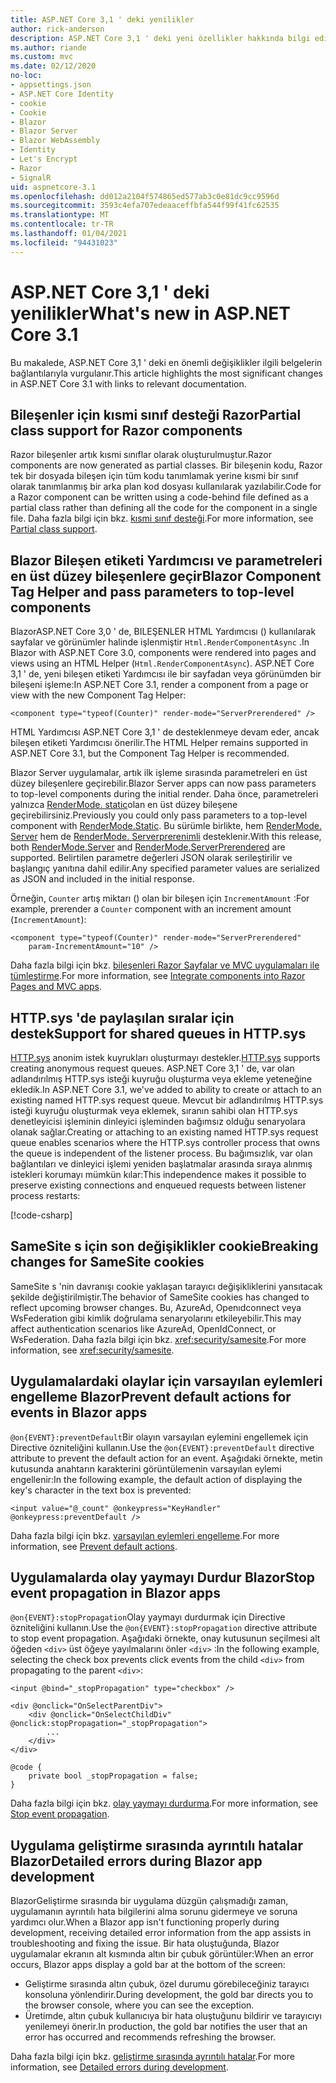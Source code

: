 ```yaml
---
title: ASP.NET Core 3,1 ' deki yenilikler
author: rick-anderson
description: ASP.NET Core 3,1 ' deki yeni özellikler hakkında bilgi edinin.
ms.author: riande
ms.custom: mvc
ms.date: 02/12/2020
no-loc:
- appsettings.json
- ASP.NET Core Identity
- cookie
- Cookie
- Blazor
- Blazor Server
- Blazor WebAssembly
- Identity
- Let's Encrypt
- Razor
- SignalR
uid: aspnetcore-3.1
ms.openlocfilehash: dd012a2104f574865ed577ab3c0e81dc9cc9596d
ms.sourcegitcommit: 3593c4efa707edeaaceffbfa544f99f41fc62535
ms.translationtype: MT
ms.contentlocale: tr-TR
ms.lasthandoff: 01/04/2021
ms.locfileid: "94431023"
---
```

# <a name="whats-new-in-aspnet-core-31"></a><span data-ttu-id="4d510-103">ASP.NET Core 3,1 ' deki yenilikler</span><span class="sxs-lookup"><span data-stu-id="4d510-103">What's new in ASP.NET Core 3.1</span></span>

<span data-ttu-id="4d510-104">Bu makalede, ASP.NET Core 3,1 ' deki en önemli değişiklikler ilgili belgelerin bağlantılarıyla vurgulanır.</span><span class="sxs-lookup"><span data-stu-id="4d510-104">This article highlights the most significant changes in ASP.NET Core 3.1 with links to relevant documentation.</span></span>

## <a name="partial-class-support-for-no-locrazor-components"></a><span data-ttu-id="4d510-105">Bileşenler için kısmi sınıf desteği Razor</span><span class="sxs-lookup"><span data-stu-id="4d510-105">Partial class support for Razor components</span></span>

<span data-ttu-id="4d510-106">Razor bileşenler artık kısmi sınıflar olarak oluşturulmuştur.</span><span class="sxs-lookup"><span data-stu-id="4d510-106">Razor components are now generated as partial classes.</span></span> <span data-ttu-id="4d510-107">Bir bileşenin kodu, Razor tek bir dosyada bileşen için tüm kodu tanımlamak yerine kısmi bir sınıf olarak tanımlanmış bir arka plan kod dosyası kullanılarak yazılabilir.</span><span class="sxs-lookup"><span data-stu-id="4d510-107">Code for a Razor component can be written using a code-behind file defined as a partial class rather than defining all the code for the component in a single file.</span></span> <span data-ttu-id="4d510-108">Daha fazla bilgi için bkz. [kısmi sınıf desteği](xref:blazor/components/index#partial-class-support).</span><span class="sxs-lookup"><span data-stu-id="4d510-108">For more information, see [Partial class support](xref:blazor/components/index#partial-class-support).</span></span>

## <a name="no-locblazor-component-tag-helper-and-pass-parameters-to-top-level-components"></a><span data-ttu-id="4d510-109">Blazor Bileşen etiketi Yardımcısı ve parametreleri en üst düzey bileşenlere geçir</span><span class="sxs-lookup"><span data-stu-id="4d510-109">Blazor Component Tag Helper and pass parameters to top-level components</span></span>

<span data-ttu-id="4d510-110">BlazorASP.NET Core 3,0 ' de, BILEŞENLER HTML Yardımcısı () kullanılarak sayfalar ve görünümler halinde işlenmiştir `Html.RenderComponentAsync` .</span><span class="sxs-lookup"><span data-stu-id="4d510-110">In Blazor with ASP.NET Core 3.0, components were rendered into pages and views using an HTML Helper (`Html.RenderComponentAsync`).</span></span> <span data-ttu-id="4d510-111">ASP.NET Core 3,1 ' de, yeni bileşen etiketi Yardımcısı ile bir sayfadan veya görünümden bir bileşeni işleme:</span><span class="sxs-lookup"><span data-stu-id="4d510-111">In ASP.NET Core 3.1, render a component from a page or view with the new Component Tag Helper:</span></span>

```cshtml
<component type="typeof(Counter)" render-mode="ServerPrerendered" />
```

<span data-ttu-id="4d510-112">HTML Yardımcısı ASP.NET Core 3,1 ' de desteklenmeye devam eder, ancak bileşen etiketi Yardımcısı önerilir.</span><span class="sxs-lookup"><span data-stu-id="4d510-112">The HTML Helper remains supported in ASP.NET Core 3.1, but the Component Tag Helper is recommended.</span></span>

<span data-ttu-id="4d510-113">Blazor Server uygulamalar, artık ilk işleme sırasında parametreleri en üst düzey bileşenlere geçirebilir.</span><span class="sxs-lookup"><span data-stu-id="4d510-113">Blazor Server apps can now pass parameters to top-level components during the initial render.</span></span> <span data-ttu-id="4d510-114">Daha önce, parametreleri yalnızca [RenderMode. static](xref:Microsoft.AspNetCore.Mvc.Rendering.RenderMode.Static)olan en üst düzey bileşene geçirebilirsiniz.</span><span class="sxs-lookup"><span data-stu-id="4d510-114">Previously you could only pass parameters to a top-level component with [RenderMode.Static](xref:Microsoft.AspNetCore.Mvc.Rendering.RenderMode.Static).</span></span> <span data-ttu-id="4d510-115">Bu sürümle birlikte, hem [RenderMode. Server](xref:Microsoft.AspNetCore.Mvc.Rendering.RenderMode.Server) hem de [RenderMode. Serverprerenimli](xref:Microsoft.AspNetCore.Mvc.Rendering.RenderMode.ServerPrerendered) desteklenir.</span><span class="sxs-lookup"><span data-stu-id="4d510-115">With this release, both [RenderMode.Server](xref:Microsoft.AspNetCore.Mvc.Rendering.RenderMode.Server) and [RenderMode.ServerPrerendered](xref:Microsoft.AspNetCore.Mvc.Rendering.RenderMode.ServerPrerendered) are supported.</span></span> <span data-ttu-id="4d510-116">Belirtilen parametre değerleri JSON olarak serileştirilir ve başlangıç yanıtına dahil edilir.</span><span class="sxs-lookup"><span data-stu-id="4d510-116">Any specified parameter values are serialized as JSON and included in the initial response.</span></span>

<span data-ttu-id="4d510-117">Örneğin, `Counter` artış miktarı () olan bir bileşen için `IncrementAmount` :</span><span class="sxs-lookup"><span data-stu-id="4d510-117">For example, prerender a `Counter` component with an increment amount (`IncrementAmount`):</span></span>

```cshtml
<component type="typeof(Counter)" render-mode="ServerPrerendered" 
    param-IncrementAmount="10" />
```

<span data-ttu-id="4d510-118">Daha fazla bilgi için bkz. [bileşenleri Razor Sayfalar ve MVC uygulamaları ile tümleştirme](xref:blazor/components/prerendering-and-integration).</span><span class="sxs-lookup"><span data-stu-id="4d510-118">For more information, see [Integrate components into Razor Pages and MVC apps](xref:blazor/components/prerendering-and-integration).</span></span>

## <a name="support-for-shared-queues-in-httpsys"></a><span data-ttu-id="4d510-119">HTTP.sys 'de paylaşılan sıralar için destek</span><span class="sxs-lookup"><span data-stu-id="4d510-119">Support for shared queues in HTTP.sys</span></span>

<span data-ttu-id="4d510-120">[HTTP.sys](xref:fundamentals/servers/httpsys) anonim istek kuyrukları oluşturmayı destekler.</span><span class="sxs-lookup"><span data-stu-id="4d510-120">[HTTP.sys](xref:fundamentals/servers/httpsys) supports creating anonymous request queues.</span></span> <span data-ttu-id="4d510-121">ASP.NET Core 3,1 ' de, var olan adlandırılmış HTTP.sys isteği kuyruğu oluşturma veya ekleme yeteneğine ekledik.</span><span class="sxs-lookup"><span data-stu-id="4d510-121">In ASP.NET Core 3.1, we've added to ability to create or attach to an existing named HTTP.sys request queue.</span></span> <span data-ttu-id="4d510-122">Mevcut bir adlandırılmış HTTP.sys isteği kuyruğu oluşturmak veya eklemek, sıranın sahibi olan HTTP.sys denetleyicisi işleminin dinleyici işleminden bağımsız olduğu senaryolara olanak sağlar.</span><span class="sxs-lookup"><span data-stu-id="4d510-122">Creating or attaching to an existing named HTTP.sys request queue enables scenarios where the HTTP.sys controller process that owns the queue is independent of the listener process.</span></span> <span data-ttu-id="4d510-123">Bu bağımsızlık, var olan bağlantıları ve dinleyici işlemi yeniden başlatmalar arasında sıraya alınmış istekleri korumayı mümkün kılar:</span><span class="sxs-lookup"><span data-stu-id="4d510-123">This independence makes it possible to preserve existing connections and enqueued requests between listener process restarts:</span></span>

[!code-csharp[](sample/Program.cs?name=snippet)]

## <a name="breaking-changes-for-samesite-no-loccookies"></a><span data-ttu-id="4d510-124">SameSite s için son değişiklikler cookie</span><span class="sxs-lookup"><span data-stu-id="4d510-124">Breaking changes for SameSite cookies</span></span>

<span data-ttu-id="4d510-125">SameSite s 'nin davranışı cookie yaklaşan tarayıcı değişikliklerini yansıtacak şekilde değiştirilmiştir.</span><span class="sxs-lookup"><span data-stu-id="4d510-125">The behavior of SameSite cookies has changed to reflect upcoming browser changes.</span></span> <span data-ttu-id="4d510-126">Bu, AzureAd, Openıdconnect veya WsFederation gibi kimlik doğrulama senaryolarını etkileyebilir.</span><span class="sxs-lookup"><span data-stu-id="4d510-126">This may affect authentication scenarios like AzureAd, OpenIdConnect, or WsFederation.</span></span> <span data-ttu-id="4d510-127">Daha fazla bilgi için bkz. <xref:security/samesite>.</span><span class="sxs-lookup"><span data-stu-id="4d510-127">For more information, see <xref:security/samesite>.</span></span>

## <a name="prevent-default-actions-for-events-in-no-locblazor-apps"></a><span data-ttu-id="4d510-128">Uygulamalardaki olaylar için varsayılan eylemleri engelleme Blazor</span><span class="sxs-lookup"><span data-stu-id="4d510-128">Prevent default actions for events in Blazor apps</span></span>

<span data-ttu-id="4d510-129">`@on{EVENT}:preventDefault`Bir olayın varsayılan eylemini engellemek için Directive özniteliğini kullanın.</span><span class="sxs-lookup"><span data-stu-id="4d510-129">Use the `@on{EVENT}:preventDefault` directive attribute to prevent the default action for an event.</span></span> <span data-ttu-id="4d510-130">Aşağıdaki örnekte, metin kutusunda anahtarın karakterini görüntülemenin varsayılan eylemi engellenir:</span><span class="sxs-lookup"><span data-stu-id="4d510-130">In the following example, the default action of displaying the key's character in the text box is prevented:</span></span>

```razor
<input value="@_count" @onkeypress="KeyHandler" @onkeypress:preventDefault />
```

<span data-ttu-id="4d510-131">Daha fazla bilgi için bkz. [varsayılan eylemleri engelleme](xref:blazor/components/event-handling#prevent-default-actions).</span><span class="sxs-lookup"><span data-stu-id="4d510-131">For more information, see [Prevent default actions](xref:blazor/components/event-handling#prevent-default-actions).</span></span>

## <a name="stop-event-propagation-in-no-locblazor-apps"></a><span data-ttu-id="4d510-132">Uygulamalarda olay yaymayı Durdur Blazor</span><span class="sxs-lookup"><span data-stu-id="4d510-132">Stop event propagation in Blazor apps</span></span>

<span data-ttu-id="4d510-133">`@on{EVENT}:stopPropagation`Olay yaymayı durdurmak için Directive özniteliğini kullanın.</span><span class="sxs-lookup"><span data-stu-id="4d510-133">Use the `@on{EVENT}:stopPropagation` directive attribute to stop event propagation.</span></span> <span data-ttu-id="4d510-134">Aşağıdaki örnekte, onay kutusunun seçilmesi alt öğeden `<div>` üst öğeye yayılmalarını önler `<div>` :</span><span class="sxs-lookup"><span data-stu-id="4d510-134">In the following example, selecting the check box prevents click events from the child `<div>` from propagating to the parent `<div>`:</span></span>

```razor
<input @bind="_stopPropagation" type="checkbox" />

<div @onclick="OnSelectParentDiv">
    <div @onclick="OnSelectChildDiv" @onclick:stopPropagation="_stopPropagation">
        ...
    </div>
</div>

@code {
    private bool _stopPropagation = false;
}
```

<span data-ttu-id="4d510-135">Daha fazla bilgi için bkz. [olay yaymayı durdurma](xref:blazor/components/event-handling#stop-event-propagation).</span><span class="sxs-lookup"><span data-stu-id="4d510-135">For more information, see [Stop event propagation](xref:blazor/components/event-handling#stop-event-propagation).</span></span>

## <a name="detailed-errors-during-no-locblazor-app-development"></a><span data-ttu-id="4d510-136">Uygulama geliştirme sırasında ayrıntılı hatalar Blazor</span><span class="sxs-lookup"><span data-stu-id="4d510-136">Detailed errors during Blazor app development</span></span>

<span data-ttu-id="4d510-137">BlazorGeliştirme sırasında bir uygulama düzgün çalışmadığı zaman, uygulamanın ayrıntılı hata bilgilerini alma sorunu gidermeye ve soruna yardımcı olur.</span><span class="sxs-lookup"><span data-stu-id="4d510-137">When a Blazor app isn't functioning properly during development, receiving detailed error information from the app assists in troubleshooting and fixing the issue.</span></span> <span data-ttu-id="4d510-138">Bir hata oluştuğunda, Blazor uygulamalar ekranın alt kısmında altın bir çubuk görüntüler:</span><span class="sxs-lookup"><span data-stu-id="4d510-138">When an error occurs, Blazor apps display a gold bar at the bottom of the screen:</span></span>

* <span data-ttu-id="4d510-139">Geliştirme sırasında altın çubuk, özel durumu görebileceğiniz tarayıcı konsoluna yönlendirir.</span><span class="sxs-lookup"><span data-stu-id="4d510-139">During development, the gold bar directs you to the browser console, where you can see the exception.</span></span>
* <span data-ttu-id="4d510-140">Üretimde, altın çubuk kullanıcıya bir hata oluştuğunu bildirir ve tarayıcıyı yenilemeyi önerir.</span><span class="sxs-lookup"><span data-stu-id="4d510-140">In production, the gold bar notifies the user that an error has occurred and recommends refreshing the browser.</span></span>

<span data-ttu-id="4d510-141">Daha fazla bilgi için bkz. [geliştirme sırasında ayrıntılı hatalar](xref:blazor/fundamentals/handle-errors#detailed-errors-during-development).</span><span class="sxs-lookup"><span data-stu-id="4d510-141">For more information, see [Detailed errors during development](xref:blazor/fundamentals/handle-errors#detailed-errors-during-development).</span></span>
